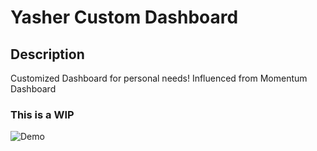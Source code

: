 # Yasher Custom Dashboard

## Description
<p>Customized Dashboard for personal needs! Influenced from Momentum Dashboard</p>

### This is a WIP

![Demo](./src/assets/demo.png)


